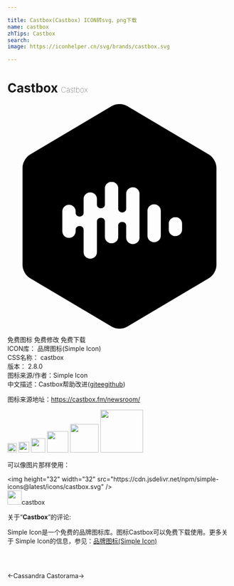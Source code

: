 ```yaml
---

title: Castbox(Castbox) ICON转svg、png下载
name: castbox
zhTips: Castbox
search: 
image: https://iconhelper.cn/svg/brands/castbox.svg

---
```


# Castbox  <small style="font-size: 60%;font-weight: 100">Castbox</small>

<div id="svg" class="svg-wrap">
<svg role="img" viewBox="0 0 24 24" xmlns="http://www.w3.org/2000/svg"><title>Castbox icon</title><path d="M12 0c-.29 0-.58.068-.812.206L2.417 5.392c-.46.272-.804.875-.804 1.408v10.4c0 .533.344 1.135.804 1.407l8.77 5.187c.465.275 1.162.275 1.626 0l8.77-5.187c.46-.272.804-.874.804-1.407V6.8c0-.533-.344-1.136-.804-1.408L12.813.206A1.618 1.618 0 0012 0zm-.85 8.304c.394 0 .714.303.714.676v2.224c0 .207.191.375.427.375s.428-.168.428-.375V9.57c0-.373.32-.675.713-.675.394 0 .712.302.712.675v4.713c0 .374-.318.676-.712.676-.394 0-.713-.302-.713-.676v-1.31c0-.206-.192-.374-.428-.374s-.427.168-.427.374v1.226c0 .374-.32.676-.713.676-.394 0-.713-.302-.713-.676v-1.667c0-.207-.192-.375-.428-.375-.235 0-.427.168-.427.375v3.31c0 .373-.319.676-.712.676-.394 0-.713-.303-.713-.676v-2.427c0-.206-.191-.374-.428-.374-.235 0-.427.168-.427.374v.178a.71.71 0 01-.712.708.71.71 0 01-.713-.708v-2.123a.71.71 0 01.713-.708.71.71 0 01.712.708v.178c0 .206.192.373.427.373.237 0 .428-.167.428-.373v-1.53c0-.374.32-.676.713-.676.393 0 .712.303.712.676v.646c0 .206.192.374.427.374.236 0 .428-.168.428-.374V8.98c0-.373.319-.676.713-.676zm4.562 2.416c.393 0 .713.302.713.676v2.691c0 .374-.32.676-.713.676-.394 0-.712-.303-.712-.676v-2.691c0-.374.319-.676.712-.676zm2.28 1.368c.395 0 .713.303.713.676v.67c0 .374-.318.676-.712.676-.394 0-.713-.302-.713-.675v-.67c0-.374.32-.677.713-.677Z"/></svg>
</div>
<detail full-name='castbox'></detail>

<div class="detail-page">
<p>
<span><span class="badge-success badge">免费图标</span> <span class="badge-success badge">免费修改</span>  <span class="badge-success badge">免费下载</span> </span>
<br/>
<span>
ICON库：
<span class="badge-secondary badge">品牌图标(Simple Icon)</span> 
</span>
<br/>
<span>
CSS名称：
<span class="badge-secondary badge">castbox</span> 
</span>

<br/>
<span>
版本：
<span class="badge-secondary badge">2.8.0</span> 
</span>
<br/>
<span>图标来源/作者：<span class="badge-light badge">Simple Icon</span></span> 
<br/>
<span class="zh-detail">中文描述：<span class="badge-primary badge">Castbox</span><span class="help-link"><span>帮助改进</span>(<a href="https://gitee.com/liuwave/icon-helper/edit/master/json/brands/castbox.json" target="_blank" rel="noopener noreferrer">gitee</a><a href="https://github.com/liuwave/icon-helper/edit/master/json/brands/castbox.json" target="_blank" rel="noopener noreferrer">github</a></span>)</span><br/>
</p>
</div><div class="description description alert alert-light"><p>图标来源地址：<a href="https://castbox.fm/newsroom/" target="_blank" rel="noopener noreferrer">https://castbox.fm/newsroom/</a></p></div>
<div class="alert alert-dark">
<img height="21" width="21" src="https://cdn.jsdelivr.net/npm/simple-icons@latest/icons/castbox.svg" />
<img height="24" width="24" src="https://cdn.jsdelivr.net/npm/simple-icons@latest/icons/castbox.svg" />
<img height="32" width="32" src="https://cdn.jsdelivr.net/npm/simple-icons@latest/icons/castbox.svg" />
<img height="48" width="48" src="https://cdn.jsdelivr.net/npm/simple-icons@latest/icons/castbox.svg" />
<img height="64" width="64" src="https://cdn.jsdelivr.net/npm/simple-icons@latest/icons/castbox.svg" />
<img height="96" width="96" src="https://cdn.jsdelivr.net/npm/simple-icons@latest/icons/castbox.svg" />

</div>
<div>
  <p>可以像图片那样使用：    
  </p>
  <div class="alert alert-primary" style="font-size: 14px">
    &lt;img height="32" width="32" src="https://cdn.jsdelivr.net/npm/simple-icons@latest/icons/castbox.svg" /&gt;
    <copy-btn content='<img height="32" width="32" src="https://cdn.jsdelivr.net/npm/simple-icons@latest/icons/castbox.svg" />'></copy-btn>
  </div>
  <div class="alert alert-secondary">
    <img height="32" width="32" src="https://cdn.jsdelivr.net/npm/simple-icons@latest/icons/castbox.svg" />castbox
    <copy-btn content="castbox" btn-title="复制图标名称"></copy-btn>
  </div>
</div>
<div class="icon-detail__container">
<p>关于“<b>Castbox</b>”的评论:</p>
</div>
<Vssue title="关于“Castbox”的评论" />
<div><p>Simple Icon是一个免费的品牌图标库。图标Castbox可以免费下载使用。更多关于  Simple Icon的信息，参见：<a target="_blank" href="https://iconhelper.cn/brands.html">品牌图标(Simple Icon)</a>
</p></div>


<div style="padding:2rem 0 " class="page-nav"><p class="inner"><span class="prev">←<router-link to="/icon/cassandra.html">Cassandra</router-link></span> <span class="next"><router-link to="/icon/castorama.html">Castorama</router-link>→</span></p></div>
